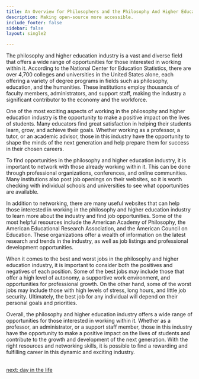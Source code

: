 ```yaml
---
title: An Overview for Philosophers and the Philosophy And Higher Education  Industry
description: Making open-source more accessible.
include_footer: false
sidebar: false
layout: single2

---
```


<p>
The philosophy and higher education industry is a vast and diverse field that offers a wide range of opportunities for those interested in working within it. According to the National Center for Education Statistics, there are over 4,700 colleges and universities in the United States alone, each offering a variety of degree programs in fields such as philosophy, education, and the humanities. These institutions employ thousands of faculty members, administrators, and support staff, making the industry a significant contributor to the economy and the workforce.

One of the most exciting aspects of working in the philosophy and higher education industry is the opportunity to make a positive impact on the lives of students. Many educators find great satisfaction in helping their students learn, grow, and achieve their goals. Whether working as a professor, a tutor, or an academic advisor, those in this industry have the opportunity to shape the minds of the next generation and help prepare them for success in their chosen careers.

To find opportunities in the philosophy and higher education industry, it is important to network with those already working within it. This can be done through professional organizations, conferences, and online communities. Many institutions also post job openings on their websites, so it is worth checking with individual schools and universities to see what opportunities are available.

In addition to networking, there are many useful websites that can help those interested in working in the philosophy and higher education industry to learn more about the industry and find job opportunities. Some of the most helpful resources include the American Academy of Philosophy, the American Educational Research Association, and the American Council on Education. These organizations offer a wealth of information on the latest research and trends in the industry, as well as job listings and professional development opportunities.

When it comes to the best and worst jobs in the philosophy and higher education industry, it is important to consider both the positives and negatives of each position. Some of the best jobs may include those that offer a high level of autonomy, a supportive work environment, and opportunities for professional growth. On the other hand, some of the worst jobs may include those with high levels of stress, long hours, and little job security. Ultimately, the best job for any individual will depend on their personal goals and priorities.

Overall, the philosophy and higher education industry offers a wide range of opportunities for those interested in working within it. Whether as a professor, an administrator, or a support staff member, those in this industry have the opportunity to make a positive impact on the lives of students and contribute to the growth and development of the next generation. With the right resources and networking skills, it is possible to find a rewarding and fulfilling career in this dynamic and exciting industry.

<br>
<a href="https://workdojos.com/philosophers/day-in-the-life">next: day in the life</a>
</p>